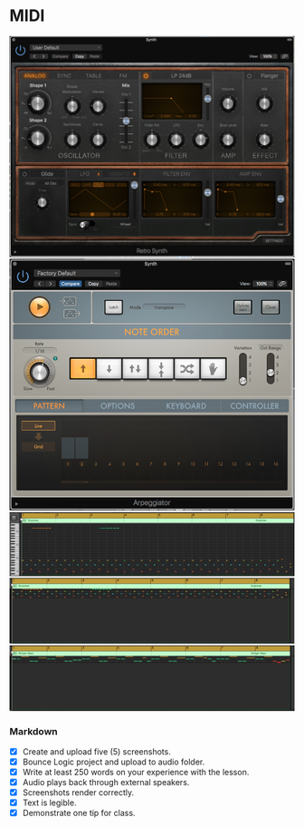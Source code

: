 # MIDI
![overview](/Images/z1.png)
![overview](/Images/z2.png)
![overview](/Images/z6.png)
![overview](/Images/z4.png)
![overview](/Images/z5.png)











### Markdown
- [x] Create and upload five (5) screenshots.
- [x] Bounce Logic project and upload to audio folder.
- [x] Write at least 250 words on your experience with the lesson.
- [x] Audio plays back through external speakers.
- [x] Screenshots render correctly.
- [x] Text is legible.
- [x] Demonstrate one tip for class.
